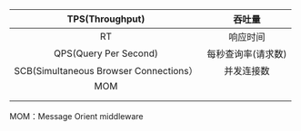 | TPS\(Throughput\) | 吞吐量 |
| :---: | :---: |
| RT | 响应时间 |
| QPS\(Query Per Second\) | 每秒查询率\(请求数\) |
| SCB\(Simultaneous Browser Connections） | 并发连接数 |
| MOM |  |
|  |  |
|  |  |

MOM：Message Orient middleware

